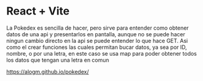 # React + Vite

La Pokedex es sencilla de hacer, pero sirve para entender como obtener datos de una api y presentarlos
en pantalla, aunque no se puede hacer ningun cambio directo en la api se puede entender lo que 
hace GET.
Asi como el crear funciones las cuales permitan bucar datos, ya sea por ID, nombre, o por una letra, en este caso se usa map para poder obtener todos los datos que tengan una letra en comun

https://alogm.github.io/pokedex/
